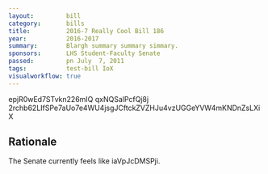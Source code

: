 ```yaml
---
layout:         bill
category:       bills
title:          2016-7 Really Cool Bill 186
year:           2016-2017
summary:        Blargh summary summary simmary.
sponsors:       LHS Student-Faculty Senate
passed:         pn July  7, 2011
tags:           test-bill IoX
visualworkflow: true
---
```



epjR0wEd7STvkn226mIQ qxNQSalPcfQj8j 2rchb62LIfSPe7aUo7e4WU4jsgJCftckZVZHJu4vzUGGeYVW4mKNDnZsLXiX 




Rationale
---------
The Senate currently feels like iaVpJcDMSPji.
